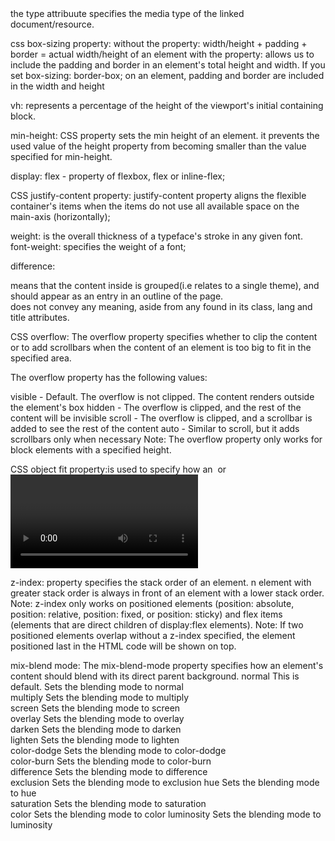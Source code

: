 <link type="text/css">
the type attribuute specifies the media type of the linked document/resource. 

css box-sizing property:
without the property:
width/height + padding + border = actual width/height of an element 
with the property:
allows us to include the padding and border in an element's total height and width.
If you set box-sizing: border-box; on an element, padding and border are included in the width and height

vh: represents a percentage of the height of the viewport's initial containing block. 

min-height: CSS property sets the min height of an element. it prevents the used value of the height property from becoming smaller than the value specified for min-height. 

display: flex - property of flexbox, flex or inline-flex; 

CSS justify-content property: justify-content property aligns the flexible container's items when the items do not use all available space on the main-axis (horizontally);

weight: is the overall thickness of a typeface's stroke in any given font.
font-weight: specifies the weight of a font;

difference: 
<section>  means that the content inside is grouped(i.e relates to a single theme), and should appear as an entry in an outline of the page.
<div> does not convey any meaning, aside from any found in its class, lang and title attributes. 

CSS overflow: 
The overflow property specifies whether to clip the content or to add scrollbars when the content of an element is too big to fit in the specified area.

The overflow property has the following values:

visible - Default. The overflow is not clipped. The content renders outside the element's box
hidden - The overflow is clipped, and the rest of the content will be invisible
scroll - The overflow is clipped, and a scrollbar is added to see the rest of the content
auto - Similar to scroll, but it adds scrollbars only when necessary
Note: The overflow property only works for block elements with a specified height.

CSS object fit property:is used to specify how an <img> or <video> should be resized to fit its container.
This property tells the content to fill the container in a variety of ways; such as "preserve that aspect ratio" or "stretch up and take up as much space as possible".
fill - This is default. The image is resized to fill the given dimension. If necessary, the image will be stretched or squished to fit
contain - The image keeps its aspect ratio, but is resized to fit within the given dimension
cover - The image keeps its aspect ratio and fills the given dimension. The image will be clipped to fit
none - The image is not resized
scale-down - the image is scaled down to the smallest version of none or contain

z-index:
property specifies the stack order of an element.
n element with greater stack order is always in front of an element with a lower stack order.
Note: z-index only works on positioned elements (position: absolute, position: relative, position: fixed, or position: sticky) and flex items (elements that are direct children of display:flex elements).
Note: If two positioned elements overlap without a z-index specified, the element positioned last in the HTML code will be shown on top. 

mix-blend mode:
The mix-blend-mode property specifies how an element's content should blend with its direct parent background.
normal	This is default. Sets the blending mode to normal	
multiply	Sets the blending mode to multiply	
screen	Sets the blending mode to screen	
overlay	Sets the blending mode to overlay	
darken	Sets the blending mode to darken	
lighten	Sets the blending mode to lighten	
color-dodge	Sets the blending mode to color-dodge	
color-burn	Sets the blending mode to color-burn	
difference	Sets the blending mode to difference	
exclusion	Sets the blending mode to exclusion	
hue	Sets the blending mode to hue	
saturation	Sets the blending mode to saturation	
color	Sets the blending mode to color	
luminosity	Sets the blending mode to luminosity

